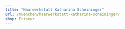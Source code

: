 ```yaml
---
title: "Haarwerkstatt Katharina Scheininger"
url: /muenchen/haarwerkstatt-katharina-scheininger/
shop: Friseur
---
```

